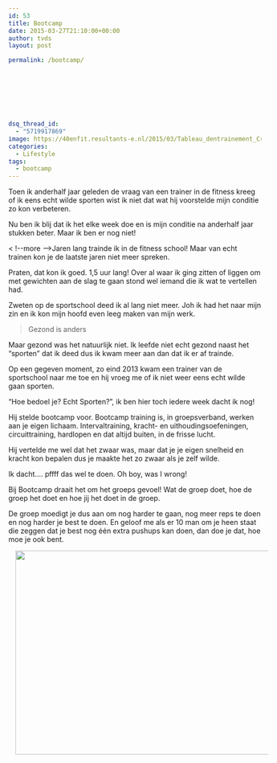 ```yaml
---
id: 53
title: Bootcamp
date: 2015-03-27T21:10:00+00:00
author: tvds
layout: post

permalink: /bootcamp/








dsq_thread_id:
  - "5719917869"
image: https://40enfit.resultants-e.nl/2015/03/Tableau_dentrainement_CrossFit.jpg
categories:
  - Lifestyle
tags:
  - bootcamp
---
```

Toen ik anderhalf jaar geleden de vraag van een trainer in de fitness kreeg of ik eens echt wilde sporten wist ik niet dat wat hij voorstelde mijn conditie zo kon verbeteren.
  
Nu ben ik blij dat ik het elke week doe en is mijn conditie na anderhalf jaar stukken beter. Maar ik ben er nog niet!

< !--more -->Jaren lang trainde ik in de fitness school! Maar van echt trainen kon je de laatste jaren niet meer spreken.

Praten, dat kon ik goed. 1,5 uur lang! Over al waar ik ging zitten of liggen om met gewichten aan de slag te gaan stond wel iemand die ik wat te vertellen had.

Zweten op de sportschool deed ik al lang niet meer. Joh ik had het naar mijn zin en ik kon mijn hoofd even leeg maken van mijn werk.

> Gezond is anders

Maar gezond was het natuurlijk niet. Ik leefde niet echt gezond naast het “sporten” dat ik deed dus ik kwam meer aan dan dat ik er af trainde.

Op een gegeven moment, zo eind 2013 kwam een trainer van de sportschool naar me toe en hij vroeg me of ik niet weer eens echt wilde gaan sporten.

“Hoe bedoel je? Echt Sporten?”, ik ben hier toch iedere week dacht ik nog!

Hij stelde bootcamp voor. Bootcamp training is, in groepsverband, werken aan je eigen lichaam. Intervaltraining, kracht- en uithoudingsoefeningen, circuittraining, hardlopen en dat altijd buiten, in de frisse lucht.

Hij vertelde me wel dat het zwaar was, maar dat je je eigen snelheid en kracht kon bepalen dus je maakte het zo zwaar als je zelf wilde.

Ik dacht…. pffff das wel te doen. Oh boy, was I wrong!

Bij Bootcamp draait het om het groeps gevoel! Wat de groep doet, hoe de groep het doet en hoe jij het doet in de groep.

De groep moedigt je dus aan om nog harder te gaan, nog meer reps te doen en nog harder je best te doen. En geloof me als er 10 man om je heen staat die zeggen dat je best nog één extra pushups kan doen, dan doe je dat, hoe moe je ook bent.

<div class="separator" style="clear: both; text-align: center;">
  <a href="http://upload.wikimedia.org/wikipedia/commons/2/23/Tableau_d'entrainement_CrossFit.jpg" imageanchor="1" style="margin-left: 1em; margin-right: 1em;"><img border="0" src="http://upload.wikimedia.org/wikipedia/commons/2/23/Tableau_d'entrainement_CrossFit.jpg" height="406" width="640" /></a>
</div>